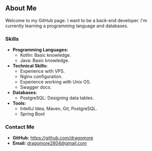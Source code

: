 ## About Me

Welcome to my GitHub page. I want to be a back-end developer. I'm currently learning a programming language and databases.

### Skills

* **Programming Languages:**
    * Kotlin:  Basic knowledge.
    * Java:  Basic knowledge.
* **Technical Skills:**
    * Experience with VPS.
    * Nginx configuration.
    * Experience working with Unix OS.
    * Swagger docs.
* **Databases:**
    * PostgreSQL: Designing data tables.
* **Tools:**
    * IntelliJ Idea, Maven, Git, PostgreSQL.
    * Spring Boot

### Contact Me
* **GitHub:** https://github.com/dragomore
* **Email:** dragomore2804@gmail.com
